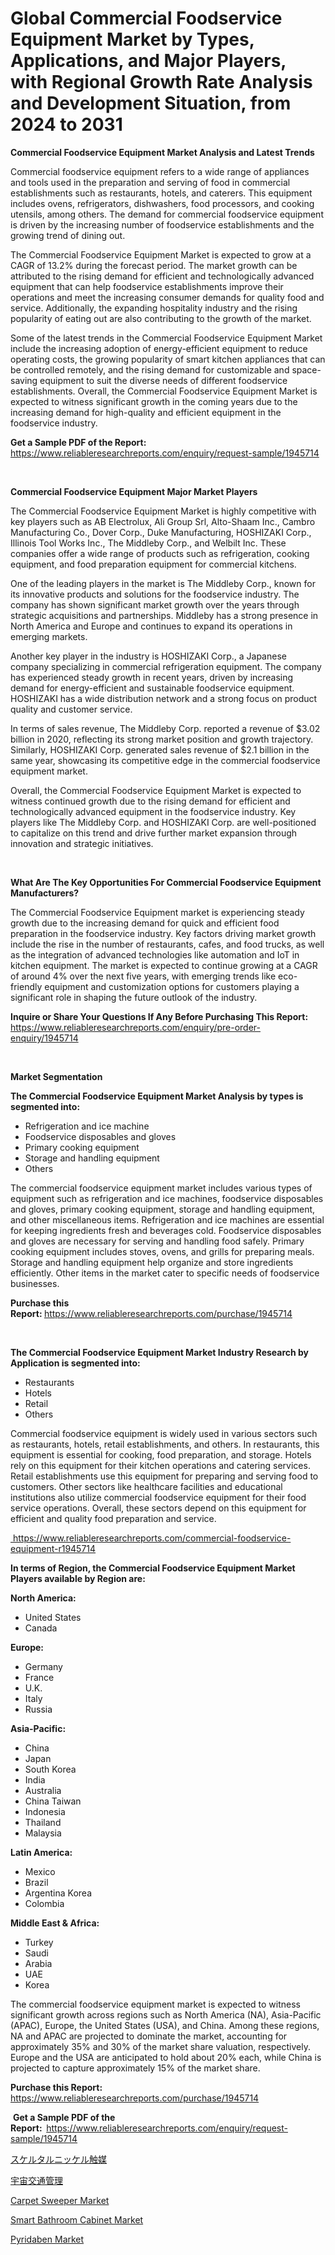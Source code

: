<p><h1>Global Commercial Foodservice Equipment Market by Types, Applications, and Major Players, with Regional Growth Rate Analysis and Development Situation, from 2024 to 2031</h1></p><p><strong>Commercial Foodservice Equipment Market Analysis and Latest Trends</strong></p>
<p><p>Commercial foodservice equipment refers to a wide range of appliances and tools used in the preparation and serving of food in commercial establishments such as restaurants, hotels, and caterers. This equipment includes ovens, refrigerators, dishwashers, food processors, and cooking utensils, among others. The demand for commercial foodservice equipment is driven by the increasing number of foodservice establishments and the growing trend of dining out.</p><p>The Commercial Foodservice Equipment Market is expected to grow at a CAGR of 13.2% during the forecast period. The market growth can be attributed to the rising demand for efficient and technologically advanced equipment that can help foodservice establishments improve their operations and meet the increasing consumer demands for quality food and service. Additionally, the expanding hospitality industry and the rising popularity of eating out are also contributing to the growth of the market.</p><p>Some of the latest trends in the Commercial Foodservice Equipment Market include the increasing adoption of energy-efficient equipment to reduce operating costs, the growing popularity of smart kitchen appliances that can be controlled remotely, and the rising demand for customizable and space-saving equipment to suit the diverse needs of different foodservice establishments. Overall, the Commercial Foodservice Equipment Market is expected to witness significant growth in the coming years due to the increasing demand for high-quality and efficient equipment in the foodservice industry.</p></p>
<p><strong>Get a Sample PDF of the Report:&nbsp;</strong> <a href="https://www.reliableresearchreports.com/enquiry/request-sample/1945714">https://www.reliableresearchreports.com/enquiry/request-sample/1945714</a></p>
<p>&nbsp;</p>
<p><strong>Commercial Foodservice Equipment Major Market Players</strong></p>
<p><p>The Commercial Foodservice Equipment Market is highly competitive with key players such as AB Electrolux, Ali Group Srl, Alto-Shaam Inc., Cambro Manufacturing Co., Dover Corp., Duke Manufacturing, HOSHIZAKI Corp., Illinois Tool Works Inc., The Middleby Corp., and Welbilt Inc. These companies offer a wide range of products such as refrigeration, cooking equipment, and food preparation equipment for commercial kitchens.</p><p>One of the leading players in the market is The Middleby Corp., known for its innovative products and solutions for the foodservice industry. The company has shown significant market growth over the years through strategic acquisitions and partnerships. Middleby has a strong presence in North America and Europe and continues to expand its operations in emerging markets.</p><p>Another key player in the industry is HOSHIZAKI Corp., a Japanese company specializing in commercial refrigeration equipment. The company has experienced steady growth in recent years, driven by increasing demand for energy-efficient and sustainable foodservice equipment. HOSHIZAKI has a wide distribution network and a strong focus on product quality and customer service.</p><p>In terms of sales revenue, The Middleby Corp. reported a revenue of $3.02 billion in 2020, reflecting its strong market position and growth trajectory. Similarly, HOSHIZAKI Corp. generated sales revenue of $2.1 billion in the same year, showcasing its competitive edge in the commercial foodservice equipment market.</p><p>Overall, the Commercial Foodservice Equipment Market is expected to witness continued growth due to the rising demand for efficient and technologically advanced equipment in the foodservice industry. Key players like The Middleby Corp. and HOSHIZAKI Corp. are well-positioned to capitalize on this trend and drive further market expansion through innovation and strategic initiatives.</p></p>
<p>&nbsp;</p>
<p><strong>What Are The Key Opportunities For Commercial Foodservice Equipment Manufacturers?</strong></p>
<p><p>The Commercial Foodservice Equipment market is experiencing steady growth due to the increasing demand for quick and efficient food preparation in the foodservice industry. Key factors driving market growth include the rise in the number of restaurants, cafes, and food trucks, as well as the integration of advanced technologies like automation and IoT in kitchen equipment. The market is expected to continue growing at a CAGR of around 4% over the next five years, with emerging trends like eco-friendly equipment and customization options for customers playing a significant role in shaping the future outlook of the industry.</p></p>
<p><strong>Inquire or Share Your Questions If Any Before Purchasing This Report:</strong> <a href="https://www.reliableresearchreports.com/enquiry/pre-order-enquiry/1945714">https://www.reliableresearchreports.com/enquiry/pre-order-enquiry/1945714</a></p>
<p>&nbsp;</p>
<p><strong>Market Segmentation</strong></p>
<p><strong>The Commercial Foodservice Equipment Market Analysis by types is segmented into:</strong></p>
<p><ul><li>Refrigeration and ice machine</li><li>Foodservice disposables and gloves</li><li>Primary cooking equipment</li><li>Storage and handling equipment</li><li>Others</li></ul></p>
<p><p>The commercial foodservice equipment market includes various types of equipment such as refrigeration and ice machines, foodservice disposables and gloves, primary cooking equipment, storage and handling equipment, and other miscellaneous items. Refrigeration and ice machines are essential for keeping ingredients fresh and beverages cold. Foodservice disposables and gloves are necessary for serving and handling food safely. Primary cooking equipment includes stoves, ovens, and grills for preparing meals. Storage and handling equipment help organize and store ingredients efficiently. Other items in the market cater to specific needs of foodservice businesses.</p></p>
<p><strong>Purchase this Report:&nbsp;</strong><a href="https://www.reliableresearchreports.com/purchase/1945714">https://www.reliableresearchreports.com/purchase/1945714</a></p>
<p>&nbsp;</p>
<p><strong>The Commercial Foodservice Equipment Market Industry Research by Application is segmented into:</strong></p>
<p><ul><li>Restaurants</li><li>Hotels</li><li>Retail</li><li>Others</li></ul></p>
<p><p>Commercial foodservice equipment is widely used in various sectors such as restaurants, hotels, retail establishments, and others. In restaurants, this equipment is essential for cooking, food preparation, and storage. Hotels rely on this equipment for their kitchen operations and catering services. Retail establishments use this equipment for preparing and serving food to customers. Other sectors like healthcare facilities and educational institutions also utilize commercial foodservice equipment for their food service operations. Overall, these sectors depend on this equipment for efficient and quality food preparation and service.</p></p>
<p><a href="https://www.reliableresearchreports.com/commercial-foodservice-equipment-r1945714">&nbsp;https://www.reliableresearchreports.com/commercial-foodservice-equipment-r1945714</a></p>
<p><strong>In terms of Region, the Commercial Foodservice Equipment Market Players available by Region are:</strong></p>
<p>
    <p> <strong> North America: </strong>
        <ul>
            <li>United States</li>
            <li>Canada</li>
        </ul>
        </p> 
    <p> <strong> Europe: </strong>
        <ul>
            <li>Germany</li>
            <li>France</li>
            <li>U.K.</li>
            <li>Italy</li>
            <li>Russia</li>
        </ul>
        </p> 
    <p> <strong> Asia-Pacific: </strong>
        <ul>
            <li>China</li>
            <li>Japan</li>
            <li>South Korea</li>
            <li>India</li>
            <li>Australia</li>
            <li>China Taiwan</li>
            <li>Indonesia</li>
            <li>Thailand</li>
            <li>Malaysia</li>
        </ul>
        </p> 
    <p> <strong> Latin America: </strong>
        <ul>
            <li>Mexico</li>
            <li>Brazil</li>
            <li>Argentina Korea</li>
            <li>Colombia</li>
        </ul>
        </p> 
    <p> <strong> Middle East & Africa: </strong>
        <ul>
            <li>Turkey</li>
            <li>Saudi</li>
            <li>Arabia</li>
            <li>UAE</li>
            <li>Korea</li>
        </ul>
    </p>
    </p>
<p><p>The commercial foodservice equipment market is expected to witness significant growth across regions such as North America (NA), Asia-Pacific (APAC), Europe, the United States (USA), and China. Among these regions, NA and APAC are projected to dominate the market, accounting for approximately 35% and 30% of the market share valuation, respectively. Europe and the USA are anticipated to hold about 20% each, while China is projected to capture approximately 15% of the market share.</p></p>
<p><strong>Purchase this Report: </strong><a href="https://www.reliableresearchreports.com/purchase/1945714">https://www.reliableresearchreports.com/purchase/1945714</a></p>
<p>&nbsp;<strong>Get a Sample PDF of the Report:&nbsp;&nbsp;</strong><a href="https://www.reliableresearchreports.com/enquiry/request-sample/1945714">https://www.reliableresearchreports.com/enquiry/request-sample/1945714</a></p>
<p><strong></strong></p>
<p><p><a href="https://github.com/vlcostes/Market-Research-Report-List-1/blob/main/773607438687.md">スケルタルニッケル触媒</a></p><p><a href="https://github.com/gfggqjbfys368009/Market-Research-Report-List-1/blob/main/256070038686.md">宇宙交通管理</a></p><p><a href="https://github.com/marloy8/Market-Research-Report-List-4/blob/main/carpet-sweeper-market.md">Carpet Sweeper Market</a></p><p><a href="https://github.com/WillieWoodard/Market-Research-Report-List-4/blob/main/smart-bathroom-cabinet-market.md">Smart Bathroom Cabinet Market</a></p><p><a href="https://issuu.com/reportprime-2/docs/pyridaben-market-size-2030.pptx">Pyridaben Market</a></p></p>